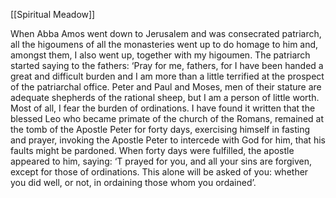[[Spiritual Meadow]]
 
When Abba Amos went down to Jerusalem and was consecrated patriarch, all the higoumens of all the monasteries went up to do homage to him and, amongst them, I also went up, together with my higoumen. The patriarch started saying to the fathers: ‘Pray for me, fathers, for I have been handed a great and difficult burden and I am more than a little terrified at the prospect of the patriarchal office. Peter and Paul and Moses, men of their stature are adequate shepherds of the rational sheep, but I am a person of little worth. Most of all, I fear the burden of ordinations. I have found it written that the blessed Leo who became primate of the church of the Romans, remained at the tomb of the Apostle Peter for forty days, exercising himself in fasting and prayer, invoking the Apostle Peter to intercede with God for him, that his faults might be pardoned. When forty days were fulfilled, the apostle appeared to him, saying: ‘T prayed for you, and all your sins are forgiven, except for those of ordinations. This alone will be asked of you: whether you did well, or not, in ordaining those whom you ordained’. 
